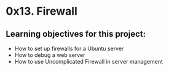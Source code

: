 # 0x13. Firewall

## Learning objectives for this project:
- How to set up firewalls for a Ubuntu server
- How to debug a web server
- How to use Uncomplicated Firewall in server management
